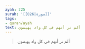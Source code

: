 ```yaml
---
ayah: 225
surah: '[[026|سورة]]'
tags:
- quran/ayah
text: ألم تر أنهم في كل واد يهيمون
---
```

> ألم تر أنهم في كل واد يهيمون
